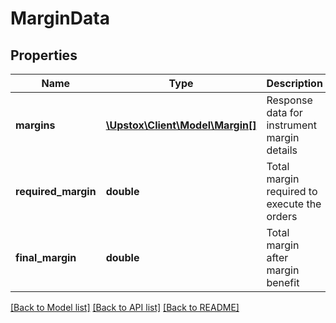# MarginData

## Properties
Name | Type | Description | Notes
------------ | ------------- | ------------- | -------------
**margins** | [**\Upstox\Client\Model\Margin[]**](Margin.md) | Response data for instrument margin details | [optional] 
**required_margin** | **double** | Total margin required to execute the orders | [optional] 
**final_margin** | **double** | Total margin after margin benefit | [optional] 

[[Back to Model list]](../../README.md#documentation-for-models) [[Back to API list]](../../README.md#documentation-for-api-endpoints) [[Back to README]](../../README.md)

